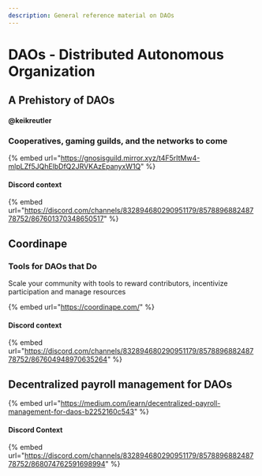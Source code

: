 ```yaml
---
description: General reference material on DAOs
---
```


# DAOs - Distributed Autonomous Organization

## A Prehistory of DAOs

#### @keikreutler

### Cooperatives, gaming guilds, and the networks to come <a id="cooperatives-gaming-guilds-and-the-networks-to-come"></a>

{% embed url="https://gnosisguild.mirror.xyz/t4F5rItMw4-mlpLZf5JQhElbDfQ2JRVKAzEpanyxW1Q" %}

#### Discord context

{% embed url="https://discord.com/channels/832894680290951179/857889688248778752/867601370348650517" %}

## Coordinape

### Tools for DAOs that Do

Scale your community with tools to reward contributors, incentivize participation and manage resources

{% embed url="https://coordinape.com/" %}

#### Discord context

{% embed url="https://discord.com/channels/832894680290951179/857889688248778752/867604948970635264" %}

## Decentralized payroll management for DAOs <a id="0229"></a>

{% embed url="https://medium.com/iearn/decentralized-payroll-management-for-daos-b2252160c543" %}

#### Discord Context

{% embed url="https://discord.com/channels/832894680290951179/857889688248778752/868074762591698994" %}



